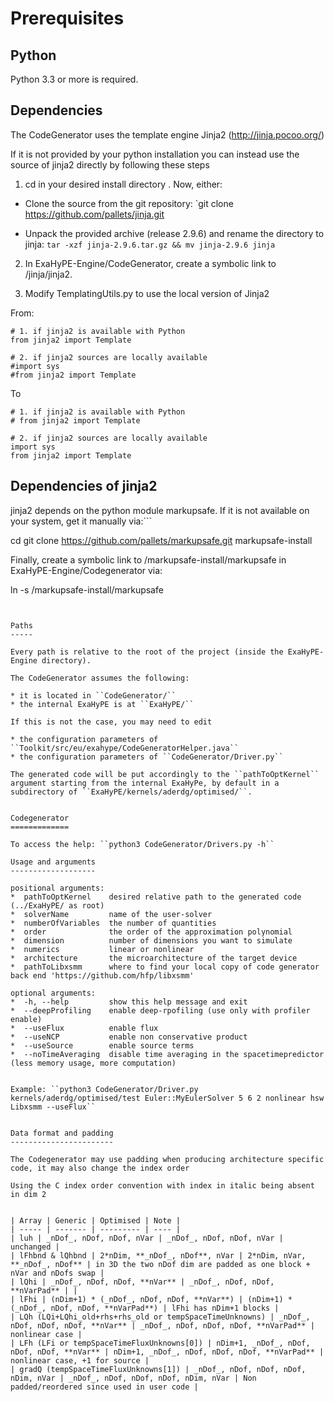 Prerequisites
=============

Python
------

Python 3.3 or more is required.

Dependencies
------------

The CodeGenerator uses the template engine Jinja2 (http://jinja.pocoo.org/)

If it is not provided by your python installation you can instead use the source 
of jinja2 directly by following these steps

1) cd in your desired install directory <my-path>. Now, either:

* Clone the source from the git repository: `git clone https://github.com/pallets/jinja.git
 
* Unpack the provided archive (release 2.9.6) and rename the directory to jinja: 
		``tar -xzf jinja-2.9.6.tar.gz && mv jinja-2.9.6 jinja``

2) In ExaHyPE-Engine/CodeGenerator, create a symbolic link to <my-path>/jinja/jinja2.
		
3) Modify TemplatingUtils.py to use the local version of Jinja2

From: 
```
# 1. if jinja2 is available with Python
from jinja2 import Template

# 2. if jinja2 sources are locally available
#import sys
#from jinja2 import Template
```

To 
```
# 1. if jinja2 is available with Python
# from jinja2 import Template

# 2. if jinja2 sources are locally available
import sys
from jinja2 import Template
```

Dependencies of jinja2
----------------------

jinja2 depends on the python module markupsafe. If 
it is not available on your system, get it manually via:```

cd <my-path>
git clone https://github.com/pallets/markupsafe.git markupsafe-install

Finally, create a symbolic link to <my-path>/markupsafe-install/markupsafe
in ExaHyPE-Engine/Codegenerator via:

ln -s <my-path>/markupsafe-install/markupsafe
```


Paths
-----

Every path is relative to the root of the project (inside the ExaHyPE-Engine directory).

The CodeGenerator assumes the following:

* it is located in ``CodeGenerator/``
* the internal ExaHyPE is at ``ExaHyPE/``

If this is not the case, you may need to edit

* the configuration parameters of ``Toolkit/src/eu/exahype/CodeGeneratorHelper.java``
* the configuration parameters of ``CodeGenerator/Driver.py``

The generated code will be put accordingly to the ``pathToOptKernel`` argument starting from the internal ExaHyPe, by default in a subdirectory of ``ExaHyPE/kernels/aderdg/optimised/``.


Codegenerator
=============

To access the help: ``python3 CodeGenerator/Drivers.py -h``

Usage and arguments
-------------------

positional arguments:
*  pathToOptKernel    desired relative path to the generated code (../ExaHyPE/ as root)
*  solverName         name of the user-solver
*  numberOfVariables  the number of quantities
*  order              the order of the approximation polynomial
*  dimension          number of dimensions you want to simulate
*  numerics           linear or nonlinear
*  architecture       the microarchitecture of the target device
*  pathToLibxsmm      where to find your local copy of code generator back end 'https://github.com/hfp/libxsmm'

optional arguments:
*  -h, --help         show this help message and exit
*  --deepProfiling    enable deep-rpofiling (use only with profiler enable)
*  --useFlux          enable flux
*  --useNCP           enable non conservative product
*  --useSource        enable source terms
*  --noTimeAveraging  disable time averaging in the spacetimepredictor (less memory usage, more computation)


Example: ``python3 CodeGenerator/Driver.py kernels/aderdg/optimised/test Euler::MyEulerSolver 5 6 2 nonlinear hsw Libxsmm --useFlux``


Data format and padding
-----------------------

The Codegenerator may use padding when producing architecture specific code, it may also change the index order

Using the C index order convention with index in italic being absent in dim 2


| Array | Generic | Optimised | Note |
| ----- | ------- | --------- | ---- | 
| luh | _nDof_, nDof, nDof, nVar | _nDof_, nDof, nDof, nVar | unchanged |
| lFhbnd & lQhbnd | 2*nDim, **_nDof_, nDof**, nVar | 2*nDim, nVar, **_nDof_, nDof** | in 3D the two nDof dim are padded as one block + nVar and nDofs swap |
| lQhi | _nDof_, nDof, nDof, **nVar** | _nDof_, nDof, nDof, **nVarPad** | |
| lFhi | (nDim+1) * (_nDof_, nDof, nDof, **nVar**) | (nDim+1) * (_nDof_, nDof, nDof, **nVarPad**) | lFhi has nDim+1 blocks |
| LQh (LQi+LQhi_old+rhs+rhs_old or tempSpaceTimeUnknowns) | _nDof_, nDof, nDof, nDof, **nVar** | _nDof_, nDof, nDof, nDof, **nVarPad** | nonlinear case |
| LFh (LFi or tempSpaceTimeFluxUnknowns[0]) | nDim+1, _nDof_, nDof, nDof, nDof, **nVar** | nDim+1, _nDof_, nDof, nDof, nDof, **nVarPad** | nonlinear case, +1 for source |
| gradQ (tempSpaceTimeFluxUnknowns[1]) | _nDof_, nDof, nDof, nDof, nDim, nVar | _nDof_, nDof, nDof, nDof, nDim, nVar | Non padded/reordered since used in user code |
